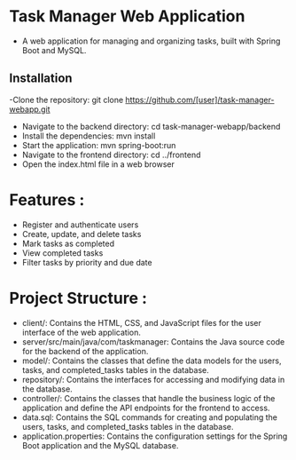 # Task Manager Web Application

  - A web application for managing and organizing tasks, built with Spring Boot and MySQL.

## Installation
  -Clone the repository: git clone https://github.com/[user]/task-manager-webapp.git
  - Navigate to the backend directory: cd task-manager-webapp/backend
  - Install the dependencies: mvn install
  - Start the application: mvn spring-boot:run
  - Navigate to the frontend directory: cd ../frontend
  - Open the index.html file in a web browser
# Features :
  - Register and authenticate users
  - Create, update, and delete tasks
  - Mark tasks as completed
  - View completed tasks
  - Filter tasks by priority and due date
# Project Structure :
  - client/: Contains the HTML, CSS, and JavaScript files for the user interface of the web application.
  - server/src/main/java/com/taskmanager: Contains the Java source code for the backend of the application.
  - model/: Contains the classes that define the data models for the users, tasks, and completed_tasks tables in the database.
  - repository/: Contains the interfaces for accessing and modifying data in the database.
  - controller/: Contains the classes that handle the business logic of the application and define the API endpoints for the frontend to access.
  - data.sql: Contains the SQL commands for creating and populating the users, tasks, and completed_tasks tables in the database.
  - application.properties: Contains the configuration settings for the Spring Boot application and the MySQL database.

